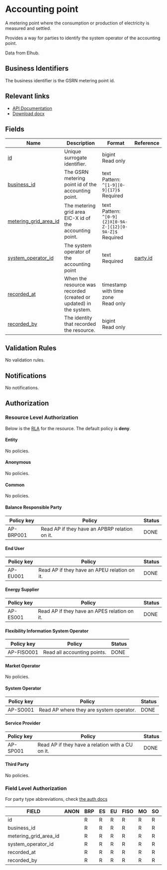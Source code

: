 # Accounting point

A metering point where the consumption or production of electricity is measured
and settled.

Provides a way for parties to identify the system operator of the accounting point.

Data from Elhub.

## Business Identifiers

The business identifier is the GSRN metering point id.

## Relevant links

* [API Documentation](/api/v0/#/operations/list_accounting_point)
* [Download docx](/docs/download/accounting_point.docx)

## Fields

| Name                                                                                                | Description                                                        | Format                                                            | Reference                     |
|-----------------------------------------------------------------------------------------------------|--------------------------------------------------------------------|-------------------------------------------------------------------|-------------------------------|
| <a name="field-id" href="#field-id">id</a>                                                          | Unique surrogate identifier.                                       | bigint<br/>Read only                                              |                               |
| <a name="field-business_id" href="#field-business_id">business_id</a>                               | The GSRN metering point id of the accounting point.                | text<br/>Pattern: `^[1-9][0-9]{17}$`<br/>Required                 |                               |
| <a name="field-metering_grid_area_id" href="#field-metering_grid_area_id">metering_grid_area_id</a> | The metering grid area EIC-X id of the accounting point.           | text<br/>Pattern: `^[0-9]{2}X[0-9A-Z-]{12}[0-9A-Z]$`<br/>Required |                               |
| <a name="field-system_operator_id" href="#field-system_operator_id">system_operator_id</a>          | The system operator of the accounting point                        | text<br/>Required                                                 | [party.id](party.md#field-id) |
| <a name="field-recorded_at" href="#field-recorded_at">recorded_at</a>                               | When the resource was recorded (created or updated) in the system. | timestamp with time zone<br/>Read only                            |                               |
| <a name="field-recorded_by" href="#field-recorded_by">recorded_by</a>                               | The identity that recorded the resource.                           | bigint<br/>Read only                                              |                               |

## Validation Rules

No validation rules.

## Notifications

No notifications.

## Authorization

### Resource Level Authorization

Below is the [RLA](../auth.md#resource-level-authorization-rla) for the
resource. The default policy is **deny**.

#### Entity

No policies.

#### Anonymous

No policies.

#### Common

No policies.

#### Balance Responsible Party

| Policy key | Policy                                        | Status |
|------------|-----------------------------------------------|--------|
| AP-BRP001  | Read AP if they have an APBRP relation on it. | DONE   |

#### End User

| Policy key | Policy                                       | Status |
|------------|----------------------------------------------|--------|
| AP-EU001   | Read AP if they have an APEU relation on it. | DONE   |

#### Energy Supplier

| Policy key | Policy                                       | Status |
|------------|----------------------------------------------|--------|
| AP-ES001   | Read AP if they have an APES relation on it. | DONE   |

#### Flexibility Information System Operator

| Policy key | Policy                      | Status |
|------------|-----------------------------|--------|
| AP-FISO001 | Read all accounting points. | DONE   |

#### Market Operator

No policies.

#### System Operator

| Policy key | Policy                                  | Status |
|------------|-----------------------------------------|--------|
| AP-SO001   | Read AP where they are system operator. | DONE   |

#### Service Provider

| Policy key | Policy                                           | Status |
|------------|--------------------------------------------------|--------|
| AP-SP001   | Read AP if they have a relation with a CU on it. | DONE   |

#### Third Party

No policies.

### Field Level Authorization

For party type abbreviations, check [the auth docs](../auth.md#party)

| FIELD                 | ANON | BRP | ES | EU | FISO | MO | SO | SP | TP |
|-----------------------|------|-----|----|----|------|----|----|----|----|
| id                    |      | R   | R  | R  | R    | R  | R  | R  | R  |
| business_id           |      | R   | R  | R  | R    | R  | R  | R  | R  |
| metering_grid_area_id |      | R   | R  | R  | R    | R  | R  | R  | R  |
| system_operator_id    |      | R   | R  | R  | R    | R  | R  | R  | R  |
| recorded_at           |      | R   | R  | R  | R    | R  | R  | R  | R  |
| recorded_by           |      | R   | R  | R  | R    | R  | R  | R  | R  |
